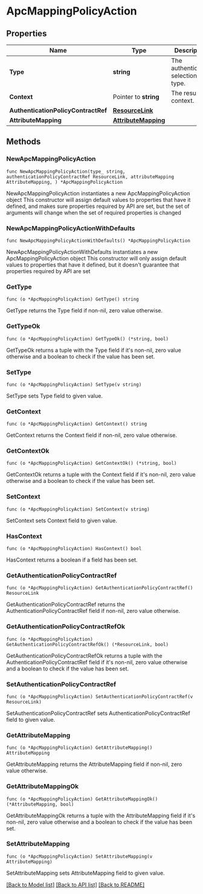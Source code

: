 # ApcMappingPolicyAction

## Properties

Name | Type | Description | Notes
------------ | ------------- | ------------- | -------------
**Type** | **string** | The authentication selection type. | 
**Context** | Pointer to **string** | The result context. | [optional] 
**AuthenticationPolicyContractRef** | [**ResourceLink**](ResourceLink.md) |  | 
**AttributeMapping** | [**AttributeMapping**](AttributeMapping.md) |  | 

## Methods

### NewApcMappingPolicyAction

`func NewApcMappingPolicyAction(type_ string, authenticationPolicyContractRef ResourceLink, attributeMapping AttributeMapping, ) *ApcMappingPolicyAction`

NewApcMappingPolicyAction instantiates a new ApcMappingPolicyAction object
This constructor will assign default values to properties that have it defined,
and makes sure properties required by API are set, but the set of arguments
will change when the set of required properties is changed

### NewApcMappingPolicyActionWithDefaults

`func NewApcMappingPolicyActionWithDefaults() *ApcMappingPolicyAction`

NewApcMappingPolicyActionWithDefaults instantiates a new ApcMappingPolicyAction object
This constructor will only assign default values to properties that have it defined,
but it doesn't guarantee that properties required by API are set

### GetType

`func (o *ApcMappingPolicyAction) GetType() string`

GetType returns the Type field if non-nil, zero value otherwise.

### GetTypeOk

`func (o *ApcMappingPolicyAction) GetTypeOk() (*string, bool)`

GetTypeOk returns a tuple with the Type field if it's non-nil, zero value otherwise
and a boolean to check if the value has been set.

### SetType

`func (o *ApcMappingPolicyAction) SetType(v string)`

SetType sets Type field to given value.


### GetContext

`func (o *ApcMappingPolicyAction) GetContext() string`

GetContext returns the Context field if non-nil, zero value otherwise.

### GetContextOk

`func (o *ApcMappingPolicyAction) GetContextOk() (*string, bool)`

GetContextOk returns a tuple with the Context field if it's non-nil, zero value otherwise
and a boolean to check if the value has been set.

### SetContext

`func (o *ApcMappingPolicyAction) SetContext(v string)`

SetContext sets Context field to given value.

### HasContext

`func (o *ApcMappingPolicyAction) HasContext() bool`

HasContext returns a boolean if a field has been set.

### GetAuthenticationPolicyContractRef

`func (o *ApcMappingPolicyAction) GetAuthenticationPolicyContractRef() ResourceLink`

GetAuthenticationPolicyContractRef returns the AuthenticationPolicyContractRef field if non-nil, zero value otherwise.

### GetAuthenticationPolicyContractRefOk

`func (o *ApcMappingPolicyAction) GetAuthenticationPolicyContractRefOk() (*ResourceLink, bool)`

GetAuthenticationPolicyContractRefOk returns a tuple with the AuthenticationPolicyContractRef field if it's non-nil, zero value otherwise
and a boolean to check if the value has been set.

### SetAuthenticationPolicyContractRef

`func (o *ApcMappingPolicyAction) SetAuthenticationPolicyContractRef(v ResourceLink)`

SetAuthenticationPolicyContractRef sets AuthenticationPolicyContractRef field to given value.


### GetAttributeMapping

`func (o *ApcMappingPolicyAction) GetAttributeMapping() AttributeMapping`

GetAttributeMapping returns the AttributeMapping field if non-nil, zero value otherwise.

### GetAttributeMappingOk

`func (o *ApcMappingPolicyAction) GetAttributeMappingOk() (*AttributeMapping, bool)`

GetAttributeMappingOk returns a tuple with the AttributeMapping field if it's non-nil, zero value otherwise
and a boolean to check if the value has been set.

### SetAttributeMapping

`func (o *ApcMappingPolicyAction) SetAttributeMapping(v AttributeMapping)`

SetAttributeMapping sets AttributeMapping field to given value.



[[Back to Model list]](../README.md#documentation-for-models) [[Back to API list]](../README.md#documentation-for-api-endpoints) [[Back to README]](../README.md)


